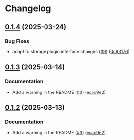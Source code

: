 # Changelog

## [0.1.4](https://github.com/snakemake/snakemake-storage-plugin-apd/compare/v0.1.3...v0.1.4) (2025-03-24)


### Bug Fixes

* adapt to storage plugin interface changes ([#9](https://github.com/snakemake/snakemake-storage-plugin-apd/issues/9)) ([0c93176](https://github.com/snakemake/snakemake-storage-plugin-apd/commit/0c9317698174304b21dc1d0dcd12b15d6d6d2818))

## [0.1.3](https://github.com/snakemake/snakemake-storage-plugin-apd/compare/v0.1.2...v0.1.3) (2025-03-14)


### Documentation

* Add a warning in the README ([#3](https://github.com/snakemake/snakemake-storage-plugin-apd/issues/3)) ([ecac9e2](https://github.com/snakemake/snakemake-storage-plugin-apd/commit/ecac9e2f2dac729255596b5317eb8ed18d0a8c5e))

## [0.1.2](https://github.com/snakemake/snakemake-storage-plugin-apd/compare/v0.1.1...v0.1.2) (2025-03-13)


### Documentation

* Add a warning in the README ([#3](https://github.com/snakemake/snakemake-storage-plugin-apd/issues/3)) ([ecac9e2](https://github.com/snakemake/snakemake-storage-plugin-apd/commit/ecac9e2f2dac729255596b5317eb8ed18d0a8c5e))
